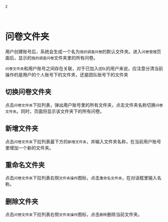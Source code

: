 ```index
2
```
```tag

```
```summary

```

# 问卷文件夹

用户创建账号后，系统会生成一个名为`我的调查问卷`的默认文件夹。进入`问卷管理`页面后，显示的`我的调查问卷`文件夹里的所有问卷。

`问卷文件夹`和用户账号之间存在关联，对于已加入`团队`的用户来说，应注意分清当前操作的是用户的个人账号下的文件夹，还是团队账号下的文件夹

## 切换问卷文件夹
点击`问卷文件夹`下拉列表，弹出用户账号里的所有文件夹，点击文件夹名称切换`问卷文件夹`。同时，页面将显示该文件夹下的所有问卷。

## 新增文件夹
点击`问卷文件夹`下拉列表最下方的`新增文件夹`，并输入文件夹名称，在当前用户账号里增加一个新的文件夹。

## 重命名文件夹
点击`问卷文件夹`下拉列表右侧`文件夹操作`图标，点击`重命名文件夹`，在对话框里输入名称。

## 删除文件夹
点击`问卷文件夹`下拉列表右侧`文件夹操作`图标，点击`删除`删除当前文件夹。
